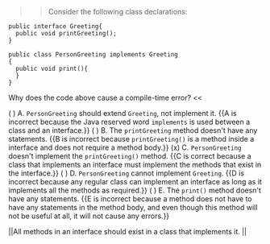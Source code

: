 >>Consider the following class declarations:</p>
<pre><code class="java language-java">public interface Greeting{
  public void printGreeting();
}
</code></pre>
<pre><code class="java language-java">public class PersonGreeting implements Greeting
{
  public void print(){
  }
}
</code></pre>
<p>Why does the code above cause a compile-time error? <<

( ) A. <code>PersonGreeting</code> should extend <code>Greeting</code>, not implement it. {{A is incorrect because the Java reserved word <code>implements</code> is used between a class and an interface.}}
( ) B. The <code>printGreeting</code> method doesn't have any statements. {{B is incorrect because <code>printGreeting()</code> is a method inside a interface and does not require a method body.}}
(x) C. <code>PersonGreeting</code> doesn't implement the <code>printGreeting()</code> method. {{C is correct because a class that implements an interface must implement the methods that exist in the interface.}}
( ) D. <code>PersonGreeting</code> cannot implement <code>Greeting</code>. {{D is incorrect because any regular class can implement an interface as long as it implements all the methods as required.}}
( ) E. The <code>print()</code> method doesn't have any statements. {{E is incorrect because a method does not have to have any statements in the method body, and even though this method will not be useful at all, it will not cause any errors.}}

||All methods in an interface should exist in a class that implements it. ||

